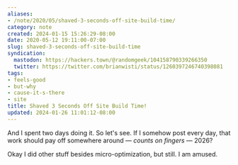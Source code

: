 ```yaml
---
aliases:
- /note/2020/05/shaved-3-seconds-off-site-build-time/
category: note
created: 2024-01-15 15:26:29-08:00
date: 2020-05-12 19:11:00-07:00
slug: shaved-3-seconds-off-site-build-time
syndication:
  mastodon: https://hackers.town/@randomgeek/104158790339266350
  twitter: https://twitter.com/brianwisti/status/1260397246740398081
tags:
- feels-good
- but-why
- cause-it-s-there
- site
title: Shaved 3 Seconds Off Site Build Time!
updated: 2024-01-26 11:01:12-08:00
---
```


And I spent two days doing it. So let's see. If I somehow post every day, that work should pay off somewhere around — *counts on fingers* — 2026?

Okay I did other stuff besides micro-optimization, but still. I am amused.